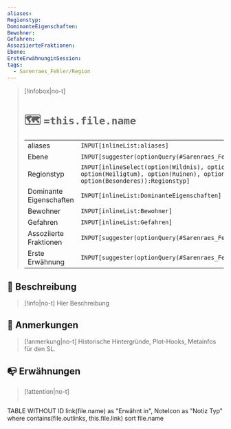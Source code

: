 ```yaml
---
aliases: 
Regionstyp: 
DominanteEigenschaften: 
Bewohner: 
Gefahren: 
AssoziierteFraktionen: 
Ebene: 
ErsteErwähnunginSession: 
tags:
  - Sarenraes_Fehler/Region
---
```


> [!infobox|no-t]
> # 🗺️ `=this.file.name`
> | |   |
> |---|---|
> |aliases | `INPUT[inlineList:aliases]` |
> |Ebene | `INPUT[suggester(optionQuery(#Sarenraes_Fehler/Orte/Planar)):Ebene]` |
> |Regionstyp | `INPUT[inlineSelect(option(Wildnis), option(Stadt/Ansiedlung), option(Festung), option(Heiligtum), option(Ruinen), option(Gebirge/Schlucht), option(Gewässer/Ozean), option(Besonderes)):Regionstyp]` |
> |Dominante Eigenschaften | `INPUT[inlineList:DominanteEigenschaften]` |
> |Bewohner | `INPUT[inlineList:Bewohner]` |
> |Gefahren | `INPUT[inlineList:Gefahren]` |
> |Assoziierte Fraktionen | `INPUT[suggester(optionQuery(#Sarenraes_Fehler/Fraktionen_Institutionen)):AssoziierteFraktionen]` |
> |Erste Erwähnung | `INPUT[suggester(optionQuery(#Sarenraes_Fehler/Session_Journal)):ErsteErwähnung]` |

## 🌄 Beschreibung
> [!info|no-t]
> Hier Beschreibung


## 📌 Anmerkungen
> [!anmerkung|no-t]
> Historische Hintergründe, Plot-Hooks, Metainfos für den SL.

## 📭 Erwähnungen 
> [!attention|no-t]
> ```dataview
TABLE WITHOUT ID link(file.name) as "Erwähnt in", NoteIcon as "Notiz Typ"
where contains(file.outlinks, this.file.link)
sort file.name
